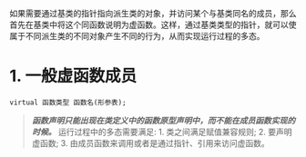 如果需要通过基类的指针指向派生类的对象，并访问某个与基类同名的成员，那么首先在基类中将这个同函数说明为虚函数。这样，通过基类类型的指针，就可以使属于不同派生类的不同对象产生不同的行为，从而实现运行过程的多态。
# 1. 一般虚函数成员
`virtual 函数类型 函数名(形参表);`
>***函数声明只能出现在类定义中的函数原型声明中，而不能在成员函数实现的时候。***
运行过程中的多态需要满足:
	1. 类之间满足赋值兼容规则;
	2. 要声明虚函数;
	3. 由成员函数来调用或者是通过指针、引用来访问虚函数。



